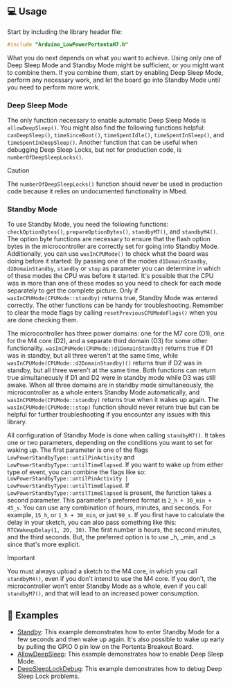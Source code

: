 ## 💻 Usage

Start by including the library header file:

```cpp
#include "Arduino_LowPowerPortentaH7.h"
```

What you do next depends on what you want to achieve. Using only one of Deep Sleep Mode and Standby Mode might be sufficient, or you might want to combine them. If you combine them, start by enabling Deep Sleep Mode, perform any necessary work, and let the board go into Standby Mode until you need to perform more work.

### Deep Sleep Mode

The only function necessary to enable automatic Deep Sleep Mode is `allowDeepSleep()`. You might also find the following functions helpful: `canDeepSleep()`, `timeSinceBoot()`, `timeSpentIdle()`, `timeSpentInSleep()`, and `timeSpentInDeepSleep()`. Another function that can be useful when debugging Deep Sleep Locks, but not for production code, is `numberOfDeepSleepLocks()`.

> [!CAUTION]
> The `numberOfDeepSleepLocks()` function should never be used in production code because it relies on undocumented functionality in Mbed.

### Standby Mode

To use Standby Mode, you need the following functions: `checkOptionBytes()`, `prepareOptionBytes()`, `standbyM7()`, and `standbyM4()`. The option byte functions are necessary to ensure that the flash option bytes in the microcontroller are correctly set for going into Standby Mode. 
Additionally, you can use `wasInCPUMode()` to check what the board was doing before it started:
By passing one of the modes `d1DomainStandby`, `d2DomainStandby`, `standby` or `stop` as parameter you can determine in which of these modes the CPU was before it started. It's possible that the CPU was in more than one of these modes so you need to check for each mode separately to get the complete picture.
Only if `wasInCPUMode(CPUMode::standby)` returns true, Standby Mode was entered correctly. The other functions can be handy for troubleshooting. Remember to clear the mode flags by calling `resetPreviousCPUModeFlags()` when you are done checking them.

The microcontroller has three power domains: one for the M7 core (D1), one for the M4 core (D2), and a separate third domain (D3) for some other functionality. `wasInCPUMode(CPUMode::d1DomainStandby)` returns true if D1 was in standby, but all three weren't at the same time, while `wasInCPUMode(CPUMode::d2DomainStandby)()` returns true if D2 was in standby, but all three weren't at the same time. Both functions can return true simultaneously if D1 and D2 were in standby mode while D3 was still awake. When all three domains are in standby mode simultaneously, the microcontroller as a whole enters Standby Mode automatically, and `wasInCPUMode(CPUMode::standby)` returns true when it wakes up again. The `wasInCPUMode(CPUMode::stop)` function should never return true but can be helpful for further troubleshooting if you encounter any issues with this library.

All configuration of Standby Mode is done when calling `standbyM7()`. It takes one or two parameters, depending on the conditions you want to set for waking up. The first parameter is one of the flags `LowPowerStandbyType::untilPinActivity` and `LowPowerStandbyType::untilTimeElapsed`. If you want to wake up from either type of event, you can combine the flags like so: `LowPowerStandbyType::untilPinActivity | LowPowerStandbyType::untilTimeElapsed`. If `LowPowerStandbyType::untilTimeElapsed` is present, the function takes a second parameter. This parameter's preferred format is `2_h + 30_min + 45_s`. You can use any combination of hours, minutes, and seconds. For example, `15_h`, or `1_h + 30_min`, or just `90_s`. If you first have to calculate the delay in your sketch, you can also pass something like this: `RTCWakeupDelay(1, 20, 30)`. The first number is hours, the second minutes, and the third seconds. But, the preferred option is to use _h, _min, and _s since that's more explicit.

> [!IMPORTANT]
> You must always upload a sketch to the M4 core, in which you call `standbyM4()`, even if you don't intend to use the M4 core. If you don't, the microcontroller won't enter Standby Mode as a whole, even if you call `standbyM7()`, and that will lead to an increased power consumption.

## 👀 Examples

- [Standby](../examples/Standby): This example demonstrates how to enter Standby Mode for a few seconds and then wake up again. It's also possible to wake up early by pulling the GPIO 0 pin low on the Portenta Breakout Board.
- [AllowDeepSleep](../examples/AllowDeepSleep): This example demonstrates how to enable Deep Sleep Mode.
- [DeepSleepLockDebug](../examples/DeepSleepLockDebug): This example demonstrates how to debug Deep Sleep Lock problems.